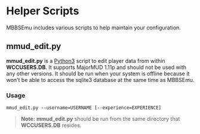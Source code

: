 # Helper Scripts

MBBSEmu includes various scripts to help maintain your configuration.

## mmud_edit.py

**mmud_edit.py** is a [Python3](http://www.python.org) script to edit player data from within **WCCUSERS.DB**. It supports MajorMUD 1.11p and should not be used with any other versions. It should be run when your system is offline because it won't be able to access the sqlite3 database at the same time as MBBSEmu.

### Usage

```
mmud_edit.py --username=USERNAME [--experience=EXPERIENCE]
```

> **Note:** **mmud_edit.py** should be run from the same directory that **WCCUSERS.DB** resides.

